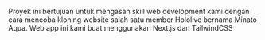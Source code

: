 Proyek ini bertujuan untuk mengasah skill web development kami dengan cara mencoba kloning website salah satu member Hololive bernama Minato Aqua. Web app ini kami buat menggunakan Next.js dan TailwindCSS
